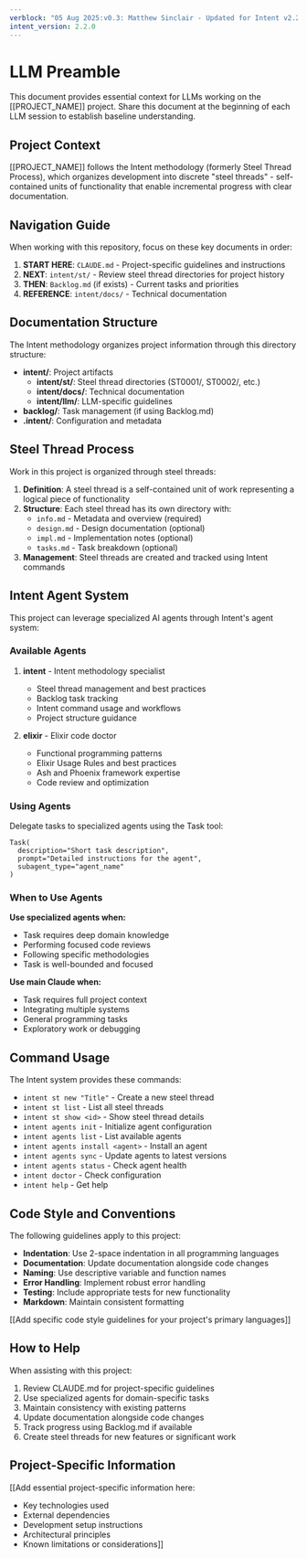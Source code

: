 ```yaml
---
verblock: "05 Aug 2025:v0.3: Matthew Sinclair - Updated for Intent v2.2.0 with fileindex"
intent_version: 2.2.0
---
```

# LLM Preamble

This document provides essential context for LLMs working on the [[PROJECT_NAME]] project. Share this document at the beginning of each LLM session to establish baseline understanding.

## Project Context

[[PROJECT_NAME]] follows the Intent methodology (formerly Steel Thread Process), which organizes development into discrete "steel threads" - self-contained units of functionality that enable incremental progress with clear documentation.

## Navigation Guide

When working with this repository, focus on these key documents in order:

1. **START HERE**: `CLAUDE.md` - Project-specific guidelines and instructions
2. **NEXT**: `intent/st/` - Review steel thread directories for project history
3. **THEN**: `Backlog.md` (if exists) - Current tasks and priorities
4. **REFERENCE**: `intent/docs/` - Technical documentation

## Documentation Structure

The Intent methodology organizes project information through this directory structure:

- **intent/**: Project artifacts
  - **intent/st/**: Steel thread directories (ST0001/, ST0002/, etc.)
  - **intent/docs/**: Technical documentation
  - **intent/llm/**: LLM-specific guidelines
- **backlog/**: Task management (if using Backlog.md)
- **.intent/**: Configuration and metadata

## Steel Thread Process

Work in this project is organized through steel threads:

1. **Definition**: A steel thread is a self-contained unit of work representing a logical piece of functionality
2. **Structure**: Each steel thread has its own directory with:
   - `info.md` - Metadata and overview (required)
   - `design.md` - Design documentation (optional)
   - `impl.md` - Implementation notes (optional)
   - `tasks.md` - Task breakdown (optional)
3. **Management**: Steel threads are created and tracked using Intent commands

## Intent Agent System

This project can leverage specialized AI agents through Intent's agent system:

### Available Agents

1. **intent** - Intent methodology specialist
   - Steel thread management and best practices
   - Backlog task tracking
   - Intent command usage and workflows
   - Project structure guidance

2. **elixir** - Elixir code doctor
   - Functional programming patterns
   - Elixir Usage Rules and best practices
   - Ash and Phoenix framework expertise
   - Code review and optimization

### Using Agents

Delegate tasks to specialized agents using the Task tool:

```
Task(
  description="Short task description",
  prompt="Detailed instructions for the agent",
  subagent_type="agent_name"
)
```

### When to Use Agents

**Use specialized agents when:**

- Task requires deep domain knowledge
- Performing focused code reviews
- Following specific methodologies
- Task is well-bounded and focused

**Use main Claude when:**

- Task requires full project context
- Integrating multiple systems
- General programming tasks
- Exploratory work or debugging

## Command Usage

The Intent system provides these commands:

- `intent st new "Title"` - Create a new steel thread
- `intent st list` - List all steel threads
- `intent st show <id>` - Show steel thread details
- `intent agents init` - Initialize agent configuration
- `intent agents list` - List available agents
- `intent agents install <agent>` - Install an agent
- `intent agents sync` - Update agents to latest versions
- `intent agents status` - Check agent health
- `intent doctor` - Check configuration
- `intent help` - Get help

## Code Style and Conventions

The following guidelines apply to this project:

- **Indentation**: Use 2-space indentation in all programming languages
- **Documentation**: Update documentation alongside code changes
- **Naming**: Use descriptive variable and function names
- **Error Handling**: Implement robust error handling
- **Testing**: Include appropriate tests for new functionality
- **Markdown**: Maintain consistent formatting

[[Add specific code style guidelines for your project's primary languages]]

## How to Help

When assisting with this project:

1. Review CLAUDE.md for project-specific guidelines
2. Use specialized agents for domain-specific tasks
3. Maintain consistency with existing patterns
4. Update documentation alongside code changes
5. Track progress using Backlog.md if available
6. Create steel threads for new features or significant work

## Project-Specific Information

[[Add essential project-specific information here:

- Key technologies used
- External dependencies
- Development setup instructions
- Architectural principles
- Known limitations or considerations]]
